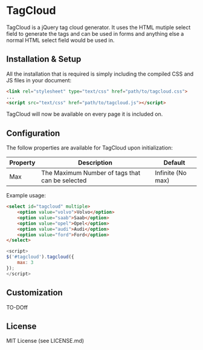 # TagCloud

TagCloud is a jQuery tag cloud generator. It uses the HTML mutiple select field to generate the tags and can be used in forms and anything else a normal HTML select field would be used in.

## Installation & Setup

All the installation that is required is simply including the compiled CSS and JS files in your document:

```html
<link rel="stylesheet" type="text/css" href="path/to/tagcloud.css">
...
<script src="text/css" href="path/to/tagcloud.js"></script>
```

TagCloud will now be available on every page it is included on.

## Configuration

The follow properties are available for TagCloud upon initialization:

 Property | Description | Default
 -------- | ----------- | -------
 Max | The Maximum Number of tags that can be selected | Infinite (No max)

Example usage:

```HTML
<select id="tagcloud" multiple>
	<option value="volvo">Volvo</option>
	<option value="saab">Saab</option>
	<option value="opel">Opel</option>
	<option value="audi">Audi</option>
	<option value="ford">Ford</option>
</select>
```

```js
<script>
$('#tagcloud').tagcloud({
	max: 3
});
</script>
```

## Customization

TO-DOff

## License

MIT License (see LICENSE.md)
